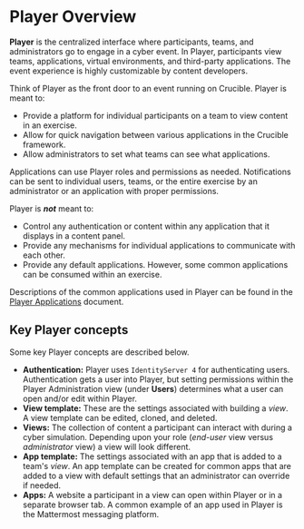 # Player Overview

**Player** is the centralized interface where participants, teams, and administrators go to engage in a cyber event. In Player, participants view teams, applications, virtual environments, and third-party applications. The event experience is highly customizable by content developers.

Think of Player as the front door to an event running on Crucible. Player is meant to: 

- Provide a platform for individual participants on a team to view content in an exercise.
- Allow for quick navigation between various applications in the Crucible framework.
- Allow administrators to set what teams can see what applications.

Applications can use Player roles and permissions as needed. Notifications can be sent to individual users, teams, or the entire exercise by an administrator or an application with proper permissions.

Player is ***not*** meant to:

- Control any authentication or content within any application that it displays in a content panel.
- Provide any mechanisms for individual applications to communicate with each other.
- Provide any default applications.  However, some common applications can be consumed within an exercise.

Descriptions of the common applications used in Player can be found in the [Player Applications](https://cmu-sei.github.io/crucible/player-applications) document.

## Key Player concepts 

Some key Player concepts are described below.

- **Authentication:** Player uses `IdentityServer 4` for authenticating users. Authentication gets a user into Player, but setting permissions within the Player Administration view (under **Users**) determines what a user can open and/or edit within Player.
- **View template:** These are the settings associated with building a *view*. A view template can be edited, cloned, and deleted.
- **Views:** The collection of content a participant can interact with during a cyber simulation. Depending upon your role (*end-user* view  versus *administrator* view) a view will look different. 
- **App template:** The settings associated with an app that is added to a team's *view*.  An app template can be created for common apps that are added to a view with default settings that an administrator can override if needed.
- **Apps:** A website a participant in a view can open within Player or in a separate browser tab. A common example of an app used in Player is the Mattermost messaging platform.
